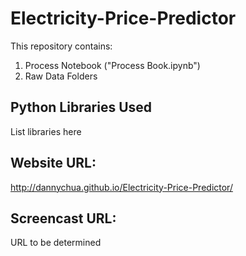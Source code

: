 # Electricity-Price-Predictor

This repository contains:

1. Process Notebook ("Process Book.ipynb")
2. Raw Data Folders

## Python Libraries Used

List libraries here

## Website URL:

http://dannychua.github.io/Electricity-Price-Predictor/

## Screencast URL:

URL to be determined
